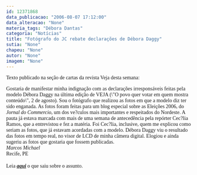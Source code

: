```yaml
---
id: 12371868
data_publicacao: "2006-08-07 17:12:00"
data_alteracao: "None"
materia_tags: "Débora Dantas"
categoria: "Notícias"
title: "Fotógrafo do JC rebate declarações de Débora Daggy"
sutia: "None"
chapeu: "None"
autor: "None"
imagem: "None"
---
```

<p><P><FONT face=Verdana>Texto publicado na seção de cartas da revista Veja desta semana:</FONT></P></p>
<p><P><FONT face=Verdana>Gostaria de manifestar minha indignação com as declarações irresponsáveis feitas pela modelo Débora Daggy na última edição de VEJA (\"O povo quer votar em quem mostra conteúdo\", 2 de agosto). Sou o fotógrafo que realizou as fotos em que a modelo diz ter sido enganada. As fotos foram feitas para um blog especial sobre as Eleições 2006, do <I>Jornal do Commercio,</I> um dos ve?culos mais importantes e respeitados do Nordeste. A pauta já estava marcada com mais de uma semana de antecedência pela repórter Cec?lia Ramos, que a entrevistou e fez a matéria. Foi Cec?lia, inclusive, quem me explicou como seriam as fotos, que já estavam acordadas com a modelo. Débora Daggy viu o resultado das fotos em tempo real, no visor de LCD de minha câmera digital. Elogiou e ainda sugeriu as fotos que gostaria que fossem publicadas.<BR><I>Marcos Michael</I><BR>Recife, PE <BR></FONT><BR><FONT face=Verdana>Leia <STRONG><EM><A href=\"https://jc3.uol.com.br/blogs/jc/2006/07/29/index.php#379\" target=_blank>aqui</A></EM></STRONG> o que saiu sobre o assunto.</FONT></P> </p>
